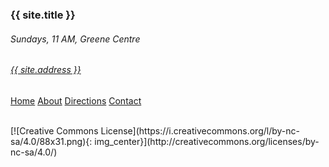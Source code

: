 
### {{ site.title }}

###### Sundays, 11 AM, Greene Centre<br>
###### [{{ site.address }}](/directions.html)

[Home](/index.html) [About](/intro.html) [Directions](/directions.html) [Contact](/contact.html)

<br>
[![Creative Commons License](https://i.creativecommons.org/l/by-nc-sa/4.0/88x31.png){: img_center}](http://creativecommons.org/licenses/by-nc-sa/4.0/)
